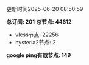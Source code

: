 更新时间2025-06-20 08:50:59

**总订阅: 201**
**总节点: 44612**
- vless节点: 22256
- hysteria2节点: 2

**google ping有效节点: 149**

